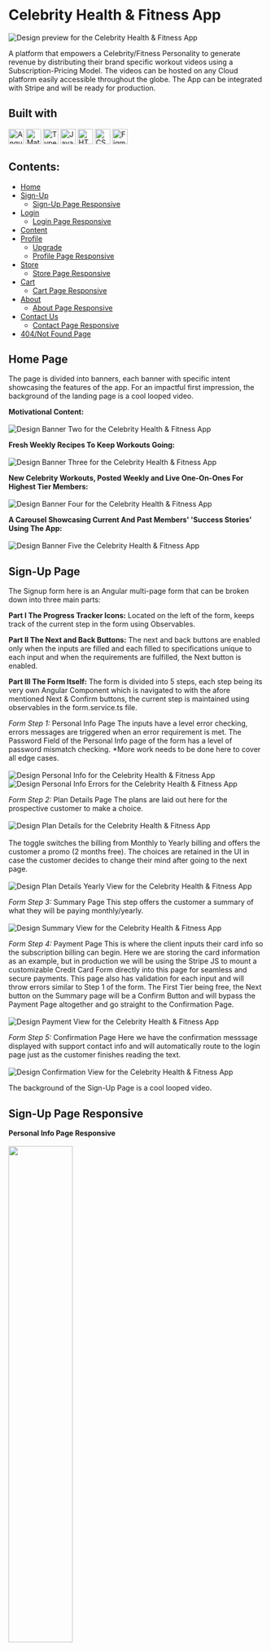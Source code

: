 # Celebrity Health & Fitness App
![Design preview for the Celebrity Health & Fitness App](finalProject/Design/Screenshots/Home/BannerOne.jpg)

A platform that empowers a Celebrity/Fitness Personality to generate revenue by distributing their brand specific workout videos using a Subscription-Pricing Model. The videos can be hosted on any Cloud platform easily accessible throughout the globe. The App can be integrated with Stripe and will be ready for production. 

## Built with
<img src="https://img.shields.io/badge/Angular-DD0031?style=for-the-badge&logo=angular&logoColor=white" alt="Angular icon" height="30" /> <img src="https://img.shields.io/badge/Material--UI-0081CB?style=for-the-badge&logo=material-ui&logoColor=white" alt="Material UI icon" height="30" /> <img src="https://img.shields.io/badge/TypeScript-007ACC?style=for-the-badge&logo=typescript&logoColor=white" alt="TypeScript icon" height="30" /> <img src="https://img.shields.io/badge/JavaScript-323330?style=for-the-badge&logo=javascript&logoColor=F7DF1E" alt="JavaScript icon" height="30" /> <img src="https://img.shields.io/badge/HTML5-E34F26?style=for-the-badge&logo=html5&logoColor=white" alt="HTML icon" height="30" /> <img src="https://img.shields.io/badge/CSS3-1572B6?style=for-the-badge&logo=css3&logoColor=white" alt="CSS icon" height="30" /> <img src="https://img.shields.io/badge/Figma-F24E1E?style=for-the-badge&logo=figma&logoColor=white" alt="Figma icon" height="30" />

## Contents:
   - [Home](#Home-Page)
   - [Sign-Up](#Sign-Up-Page)
     - [Sign-Up Page Responsive](#Sign-Up-Page-Responsive)
   - [Login](#Login-Page)
     - [Login Page Responsive](#Login-Page-Responsive)
   - [Content](#Content-Page)
   - [Profile](#Profile-Page)
     - [Upgrade](#Upgrade-Page)
     - [Profile Page Responsive](#Profile-Page-Responsive)
   - [Store](#Store-Page)
     - [Store Page Responsive](#Store-Page-Responsive)
   - [Cart](#Cart-Page)
     - [Cart Page Responsive](#Cart-Page-Responsive)
   - [About](#About-Page)
     - [About Page Responsive](#About-Page-Responsive)
   - [Contact Us](#Contact-Us-Page)
     - [Contact Page Responsive](#Contact-Page-Responsive)
   - [404/Not Found Page](#Not-Found-Page)

## Home Page

The page is divided into banners, each banner with specific intent showcasing the features of the app. For an impactful first impression, the background of the landing page is a cool looped video.

**Motivational Content:**
<br/>
<br/>
![Design Banner Two for the Celebrity Health & Fitness App](finalProject/Design/Screenshots/Home/BannerTwo.jpg)

**Fresh Weekly Recipes To Keep Workouts Going:**
<br/>
<br/>
![Design Banner Three for the Celebrity Health & Fitness App](finalProject/Design/Screenshots/Home/BannerThree.jpg)

**New Celebrity Workouts, Posted Weekly and Live One-On-Ones For Highest Tier Members:**
<br/>
<br/>
![Design Banner Four for the Celebrity Health & Fitness App](finalProject/Design/Screenshots/Home/BannerFour.jpg)

**A Carousel Showcasing Current And Past Members' 'Success Stories' Using The App:**
<br/>
<br/>
![Design Banner Five the Celebrity Health & Fitness App](finalProject/Design/Screenshots/Home/BannerFive.jpg)

## Sign-Up Page
The Signup form here is an Angular multi-page form that can be broken down into three main parts:

**Part I The Progress Tracker Icons:**
Located on the left of the form, keeps track of the current step in the form using Observables.

**Part II The Next and Back Buttons:**
The next and back buttons are enabled only when the inputs are filled and each filled to specifications unique to each input and when the requirements are fulfilled, the Next button is enabled. 

**Part III The Form Itself:**
The form is divided into 5 steps, each step being its very own Angular Component which is navigated to with the afore mentioned Next & Confirm buttons, the current step is maintained using observables in the form.service.ts file.

_Form Step 1:_ Personal Info Page
The inputs have a level error checking, errors messages are triggered when an error requirement is met. 
The Password Field of the Personal Info page of the form has a level of password mismatch checking. *More work needs to be done here to cover all edge cases.
<br/>
<br/>
![Design Personal Info for the Celebrity Health & Fitness App](finalProject/Design/Screenshots/Sign-Up/PersonalInfoPage.jpg)
<br/>
![Design Personal Info Errors for the Celebrity Health & Fitness App](finalProject/Design/Screenshots/Sign-Up/PersonalInfoPageErrors.jpg)
<br/>

_Form Step 2:_ Plan Details Page
The plans are laid out here for the prospective customer to make a choice.
<br/>
<br/>
![Design Plan Details for the Celebrity Health & Fitness App](finalProject/Design/Screenshots/Sign-Up/PlanDetailsPage.jpg)
<br/>
<br/>
The toggle switches the billing from Monthly to Yearly billing and offers the customer a promo (2 months free). The choices are retained in the UI in case the customer decides to change their mind after going to the next page. 
<br/>
<br/>
![Design Plan Details Yearly View for the Celebrity Health & Fitness App](finalProject/Design/Screenshots/Sign-Up/PlanDetailsYearlyViewPage.jpg)
<br/>

_Form Step 3:_ Summary Page
This step offers the customer a summary of what they will be paying monthly/yearly. 
<br/>
<br/>
![Design Summary View for the Celebrity Health & Fitness App](finalProject/Design/Screenshots/Sign-Up/SummaryPage.jpg)
<br/>

_Form Step 4:_ Payment Page
This is where the client inputs their card info so the subscription billing can begin. Here we are storing the card information as an example, but in production we will be using the Stripe JS to mount a customizable Credit Card Form directly into this page for seamless and secure payments. This page also has validation for each input and will throw errors similar to Step 1 of the form. The First Tier being free, the Next button on the Summary page will be a Confirm Button and will bypass the Payment Page altogether and go straight to the Confirmation Page. 
<br/>
<br/>
![Design Payment View for the Celebrity Health & Fitness App](finalProject/Design/Screenshots/Sign-Up/PaymentPage.jpg)
<br/>

_Form Step 5:_ Confirmation Page
Here we have the confirmation messsage displayed with support contact info and will automatically route to the login page just as the customer finishes reading the text. 
<br/>
<br/>
![Design Confirmation View for the Celebrity Health & Fitness App](finalProject/Design/Screenshots/Sign-Up/ConfirmationPage.jpg)

The background of the Sign-Up Page is a cool looped video. 

## Sign-Up Page Responsive

**Personal Info Page Responsive**
<br/>
<br/>
<img src="finalProject/Design/Screenshots/Sign-Up/PersonalInfoResponsive.jpg" width=50% height=50%>

**Plan Details Page Responsive**
<br/>
<br/>
<img src="finalProject/Design/Screenshots/Sign-Up/PlanDetailsResponsive.jpg" width=50% height=50%>

**Summary Page Responsive**
<br/>
<br/>
<img src="finalProject/Design/Screenshots/Sign-Up/SummaryPageResponsive.jpg" width=50% height=50%>

**Payment Page Responsive**
<br/>
<br/>
<img src="finalProject/Design/Screenshots/Sign-Up/PaymentPageResponsive.jpg" width=50% height=50%>

**Confirmation Page Responsive**
<br/>
<br/>
<img src ="finalProject/Design/Screenshots/Sign-Up/ConfirmationPageResponsive.jpg" width=50% height=50%>

## Login Page
![Design Login for the Celebrity Health & Fitness App](finalProject/Design/Screenshots/LoginPage.jpg)

**Login Error**
<br/>
<br/>
![Design Login Error for the Celebrity Health & Fitness App](finalProject/Design/Screenshots/LoginError.jpg)

## Login Page Responsive
Here the password is toggled to visible using an Angular directive. 
<br />
<br />
<img src="finalProject/Design/Screenshots/ShowOrHidePassword.jpg" width=50% height=50%>

## Content Page
The concept behind the content page is, it is all One page, and the view for each tier is contextually loaded, for one free tier and two paid tiers. Only the highest tier has access to the Monthly Live Workouts. There is a persistent fixed countdown timer ticking away reminding the lower tier members to upgrade. The workouts here are categorized by year of release, every video being released every week wihtin that year. 

**Free Tier View**
<br/>
<br/>
The free tier only gets a weeks worth of workouts and the rest of the page is hidden behind a blurred out paywall, encouraging the customer to upgrade to get access to all the content from weeks and years past. 
<br/>
<br/>
![Design Free Tier for the Celebrity Health & Fitness App](finalProject/Design/Screenshots/Content/FreeTierView.jpg)

**Paywall**
<br/>
<br/>
![Design Free Tier Paywall for the Celebrity Health & Fitness App](finalProject/Design/Screenshots/Content/FreeTierPaywallView.jpg)

![Design Free Tier Paywall Continued for the Celebrity Health & Fitness App](finalProject/Design/Screenshots/Content/FreeTierPaywallViewcontinued.jpg)

**Second Tier View**
<br/>
<br/>
Fresh weekly recipes can be accesssed from the button under the Year. 

![Design Second Tier for the Celebrity Health & Fitness App](finalProject/Design/Screenshots/Content/TierTwoPaidTierView.jpg)

For tier two and three, the workouts can also be categorized by workout type by flipping the toggle. 

![Design Workout by type Continued for the Celebrity Health & Fitness App](finalProject/Design/Screenshots/Content/WorkoutsByType.jpg)

![Design Workout by type Continued for the Celebrity Health & Fitness App](finalProject/Design/Screenshots/Content/WorkoutsByTypeContinued.jpg)

**Third Tier View**
<br/>
<br/>

![Design Tier Three View for the Celebrity Health & Fitness App](finalProject/Design/Screenshots/Content/TierThreeView.jpg)

When the timer hits 00:00:00s, the Live Workout begins.

![Design Tier Three Live Video Continued for the Celebrity Health & Fitness App](finalProject/Design/Screenshots/Content/TierThreeLiveWorkoutView.jpg)

## Profile Page

The Profile Page reflects the tier the customer is in, in a bold, large font. Apart from the free tier, this functions as a personal "mantra". For example, Hi Shermon, You are MOTIVATED! Or for the third tier, Hi Shermon, You are ALL IN!

**Free Tier Profile View**
<br/>
<br/>
![Design Free Tier Profile for the Celebrity Health & Fitness App](finalProject/Design/Screenshots/Profile/ProfilePageViewTierOne.jpg)

**Second Tier Profile View**
<br/>
<br/>
![Design Second Tier Profile for the Celebrity Health & Fitness App](finalProject/Design/Screenshots/Profile/ProfilePageViewTierTwo.jpg)

**Third Tier Profile View**
<br/>
<br/>
![Design Third Tier Profile for the Celebrity Health & Fitness App](finalProject/Design/Screenshots/Profile/ProfilePageViewTierThree.jpg)

**Edit Profile View**
<br/>
<br/>
![Design Edit Profile for the Celebrity Health & Fitness App](finalProject/Design/Screenshots/Profile/EditProfileView.jpg)

**Change Picture View**
<br/>
<br/>
![Design Change Picture for the Celebrity Health & Fitness App](finalProject/Design/Screenshots/Profile/ChangeProfilePictureView.jpg)

**Cancel/Delete Subscription View**
<br/>
<br/>

This view comes with a message of warning to the customer as to what they are about to do. 
<br/>
<br/>
![Design Cancel Subscription for the Celebrity Health & Fitness App](finalProject/Design/Screenshots/Profile/CancelDeleteSubscriptionView.jpg)

## Profile Page Responsive

<img src="finalProject/Design/Screenshots/Profile/ProfilePageResponsive.jpg" width=50% height=50%>

## Upgrade Page

The customer can Upgrade their membership either using the Upgrade button within the Content/Workouts page or by using the Change button in the Profile Page. Here we reuse the same Multi-Page Sign-Up Form contextually, where we remove any unnecessary steps from the Form contextually, for the paid tiers we skip the Payment Page as we already have their card number on file but for the Free Tier we need to get the customers Card info and then proceed with the Upgrade. We use a different set of Progress Tracker Icons to cover only 2 steps for the Paid Tiers and 3 for the Free Tier (instead of the 5 from the Sign-Up Form). Downgrading can also be done through the same page and the content in the content page will change contextually. 

**Free Tier Upgrade**
<br/>
<br/>
![Design Free Tier Upgrade for the Celebrity Health & Fitness App](finalProject/Design/Screenshots/Upgrade/FreeTierUpgradeView.jpg)

**Paid Tiers Upgrade**
<br/>
<br/>
![Design Paid Tiers Upgrade for the Celebrity Health & Fitness App](finalProject/Design/Screenshots/Upgrade/PaidTierUpgradeView.jpg)

## Store Page

**All Products View**
<br/>
<br/>
![Design All Products for the Celebrity Health & Fitness App](finalProject/Design/Screenshots/Store/AllProductsView.jpg)

**Specific Product Description**
<br/>
<br/>
![Design Specific Product for the Celebrity Health & Fitness App](finalProject/Design/Screenshots/Store/SpecificProductView.jpg)

## Store Page Responsive

<img src ="finalProject/Design/Screenshots/Store/SpecificProductResponsive.jpg" height=50% width=50%>

## Cart Page

The cart in this project was designed to be stored in Local Storage. The original intent was to store the cart in the backend, this feature is currently [In-Development]. For the Paid Tiers, the Proceed To Checkout button is just Checkout and on cliking it, the purchase is completed with the Card number on file. For the free First Tier, the Proceed to Checkout takes the customer through the process of inputting their information into the Form and then completing their purchase. Again, we can mount a customizable Credit Card Form directly into this page for seamless and secure payments.

**Cart View**
<br/>
<br/>
![Design Cart View for the Celebrity Health & Fitness App](finalProject/Design/Screenshots/Store/CartView.jpg)

**Empty Cart View**
<br/>
<br/>
![Design Empty Cart View for the Celebrity Health & Fitness App](finalProject/Design/Screenshots/Store/CartEmptyView.jpg)

**Checkout For Paid Tiers Confirmation Message**
<br/>
<br/>
![Design Checkout Free Tier for the Celebrity Health & Fitness App](finalProject/Design/Screenshots/Store/CheckoutPaidTiersView.jpg)

The First Tier being free, we need to take the customer through the checkout process where they input their payment info to complete the purchase. We reuse the same Multi-Page Sign-Up form contextually to remove unnecessary steps, with a different set of Progress Tracker Icons to cover only 2 steps (instead of the 5 from the Sign-Up Form). 

![Design Payment Free Tier Payment for the Celebrity Health & Fitness App](finalProject/Design/Screenshots/Store/CheckoutPageFreeTierView.jpg)

### Confirmation for First Tier Checkout
![Design Confirmation Free Tier for the Celebrity Health & Fitness App](finalProject/Design/Screenshots/Store/CheckoutFreeTierView.jpg)

## Cart Page Responsive
<img src ="finalProject/Design/Screenshots/Store/CartResponsive.jpg" width=50% height=50%>

**Checkout For Paid Tiers View**
<br/>
<br/>
<img src ="finalProject/Design/Screenshots/Store/ChekoutPaidTiersResponsiveView.jpg" width=50% height=50%>

## About Page

The About page covers the most pertinent information about our Celebrity. 

![Design About Page for the Celebrity Health & Fitness App](finalProject/Design/Screenshots/About/AboutCelebrity.jpg)

## Contact Us Page

The Contact Us page provides the Customer or prospective customer with a Contact Form and a map to locate the Offices and Business Hours of the Celebrity and links to His/Her Social Media accounts. 

**Contact Form**
<br/>
<br/>
![Design Contact Form for the Celebrity Health & Fitness App](finalProject/Design/Screenshots/Contact-Us/ContactForm.jpg)

**Contact Form Submitted**
<br/>
<br/>
The Form will revert back to its original state in a set amount of time.
![Design Contact Page Form Submitted for the Celebrity Health & Fitness App](finalProject/Design/Screenshots/Contact-Us/ContactFormSend.jpg)

**Office Location and Social Media**
<br/>
<br/>
![Design Offices and Social Media for the Celebrity Health & Fitness App](finalProject/Design/Screenshots/Contact-Us/MapandSocialInfo.jpg)

## Contact Page Responsive

<img src="finalProject/Design/Screenshots/Contact-Us/ContactFormResponsive.jpg" width=50% height=50%>

**Office Location and Social Media**
<br/>
<br/>
<img src="finalProject/Design/Screenshots/Contact-Us/MapResponsive.png" width=50% height=50%>

<img src="finalProject/Design/Screenshots/Contact-Us/MapResponsiveContinued.png" width=50% height=50%>


## Future Development:
- [In-Progress] Store the cart in the backend, so if the user doesn't checkout and logs out and logs back in their cart is still intact with all the items they added. 
- Complete Search functionlity, to be able to search for specific videos and do a site-wide search for items in the store.
- Check for all edge cases in the Password Missmatch check in the Sign-Up Form.


# Backend
The Backend for Celebrity Health & Fitness App was developed using MVC based Node.js and Express.js, utilizing Sequalize. With a RESTful API that can scale based on demands reliably; with MySQL as the database.

## Backend: https://github.com/goodonone/celebrity-health-fitness-video-subscription-backend-nodejs
